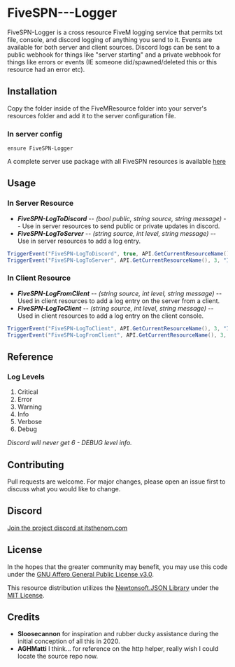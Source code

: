 # FiveSPN---Logger

FiveSPN-Logger is a cross resource FiveM logging service that permits txt file, console, and discord logging of anything you send to it. Events are available for both server and client sources. Discord logs can be sent to a public webhook for things like "server starting" and a private webhook for things like errors or events (IE someone did/spawned/deleted this or this resource had an error etc).

## Installation

Copy the folder inside of the FiveMResource folder into your server's resources folder and add it to the server configuration file. 

### In server config
```
ensure FiveSPN-Logger
```

A complete server use package with all FiveSPN resources is available [here](https://github.com/SourPatchNom/FiveSPN---Suite)

## Usage

### In Server Resource

- ***FiveSPN-LogToDiscord*** -- *(bool public, string source, string message)* -- Use in server resources to send public or private updates in discord.
- ***FiveSPN-LogToServer*** -- *(string source, int level, string message)* -- Use in server resources to add a log entry.

```c#
TriggerEvent("FiveSPN-LogToDiscord", true, API.GetCurrentResourceName(), "Initializing");
TriggerEvent("FiveSPN-LogToServer", API.GetCurrentResourceName(), 3, "Initializing");
```

### In Client Resource
- ***FiveSPN-LogFromClient*** -- *(string source, int level, string message)* -- Used in client resources to add a log entry on the server from a client.
- ***FiveSPN-LogToClient*** -- *(string source, int level, string message)* -- Used in client resources to add a log entry on the client console.

```c#
TriggerEvent("FiveSPN-LogToClient", API.GetCurrentResourceName(), 3, "Initializing");
TriggerEvent("FiveSPN-LogFromClient", API.GetCurrentResourceName(), 3, "Initializing");
```

## Reference

### Log Levels
1. Critical
2. Error
3. Warning
4. Info
5. Verbose
6. Debug

*Discord will never get 6 - DEBUG level info.*

## Contributing
Pull requests are welcome. For major changes, please open an issue first to discuss what you would like to change.


## Discord
[Join the project discord at itsthenom.com](http://itsthenom.com/)

## License

In the hopes that the greater community may benefit, you may use this code under the [GNU Affero General Public License v3.0](LICENSE).

This resource distribution utilizes the [Newtonsoft.JSON Library](https://github.com/JamesNK/Newtonsoft.Json) under the [MIT License](https://github.com/JamesNK/Newtonsoft.Json/blob/master/LICENSE.md).

## Credits
* <b>Sloosecannon</b> for inspiration and rubber ducky assistance during the initial conception of all this in 2020.
* <b>AGHMatti</b> I think... for reference on the http helper, really wish I could locate the source repo now.
